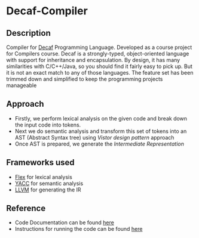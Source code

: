 # Decaf-Compiler

## Description

Compiler for [Decaf](https://parasol.tamu.edu/courses/decaf/students/decafOverview.pdf) Programming Language. Developed as a course project for Compilers course.
Decaf is a strongly-typed, object-oriented language with support for inheritance and encapsulation. By design, it has many similarities with C/C++/Java, so you should find it fairly easy
to pick up. But it is not an exact match to any of those languages. The feature set has been trimmed down and simplified to keep the programming projects manageable 

## Approach

- Firstly, we perform lexical analysis on the given code 
and break down the input code into tokens.
- Next we do semantic analysis and transform this set of tokens into an
AST (Abstract Syntax tree) using _Vistor design pattern_ approach 
- Once AST is prepared, we generate the _Intermediate Representation_
 
## Frameworks used
- [Flex](ftp://ftp.gnu.org/old-gnu/Manuals/flex-2.5.4/html_mono/flex.html) for lexical analysis 
- [YACC](http://dinosaur.compilertools.net/yacc/) for semantic analysis
- [LLVM](http://llvm.org/) for generating the IR

## Reference
- Code Documentation can be found [here](/html/index.html)
- Instructions for running the code can be found [here](https://github.com/harry-7/Decaf-Compiler/blob/master/README.md)